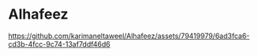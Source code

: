 # Alhafeez

https://github.com/karimaneltaweel/Alhafeez/assets/79419979/6ad3fca6-cd3b-4fcc-9c74-13af7ddf46d6
